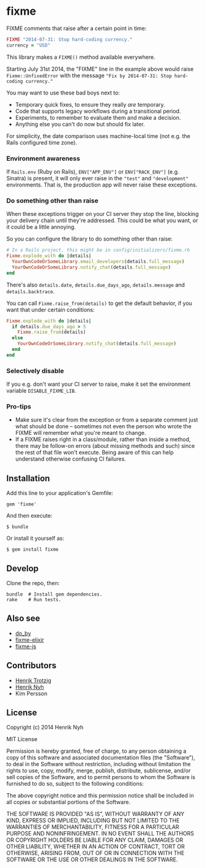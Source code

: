 # fixme

FIXME comments that raise after a certain point in time:

```ruby
FIXME "2014-07-31: Stop hard-coding currency."
currency = "USD"
```

This library makes a `FIXME()` method available everywhere.

Starting July 31st 2014, the "FIXME" line in the example above would raise `Fixme::UnfixedError` with the message `"Fix by 2014-07-31: Stop hard-coding currency."`

You may want to use these bad boys next to:

  * Temporary quick fixes, to ensure they really *are* temporary.
  * Code that supports legacy workflows during a transitional period.
  * Experiments, to remember to evaluate them and make a decision.
  * Anything else you can't do now but should fix later.

For simplicity, the date comparison uses machine-local time (not e.g. the Rails configured time zone).

### Environment awareness

If `Rails.env` (Ruby on Rails), `ENV["APP_ENV"]` or `ENV["RACK_ENV"]` (e.g. Sinatra) is present, it will only ever raise in the `"test"` and `"development"` environments. That is, the production app will never raise these exceptions.

### Do something other than raise

When these exceptions trigger on your CI server they stop the line, blocking your delivery chain until they're addressed. This could be what you want, or it could be a little annoying.

So you can configure the library to do something other than raise:

```ruby
# In a Rails project, this might be in config/initializers/fixme.rb
Fixme.explode_with do |details|
  YourOwnCodeOrSomeLibrary.email_developers(details.full_message)
  YourOwnCodeOrSomeLibrary.notify_chat(details.full_message)
end
```

There's also `details.date`, `details.due_days_ago`, `details.message` and `details.backtrace`.

You can call `Fixme.raise_from(details)` to get the default behavior, if you want that under certain conditions:

```ruby
Fixme.explode_with do |details|
  if details.due_days_ago > 5
    Fixme.raise_from(details)
  else
    YourOwnCodeOrSomeLibrary.notify_chat(details.full_message)
  end
end
```

### Selectively disable

If you e.g. don't want your CI server to raise, make it set the environment variable `DISABLE_FIXME_LIB`.

### Pro-tips

* Make sure it's clear from the exception or from a separate comment just what should be done – sometimes not even the person who wrote the FIXME will remember what you're meant to change.
* If a FIXME raises right in a class/module, rather than inside a method, there may be follow-on errors (about missing methods and such) since the rest of that file won't execute. Being aware of this can help understand otherwise confusing CI failures.


## Installation

Add this line to your application's Gemfile:

    gem 'fixme'

And then execute:

    $ bundle

Or install it yourself as:

    $ gem install fixme


## Develop

Clone the repo, then:

```
bundle  # Install gem dependencies.
rake    # Run tests.
```


## Also see

* [do_by](https://github.com/andyw8/do_by)
* [fixme-elixir](https://github.com/henrik/fixme-elixir)
* [fixme-js](https://github.com/markogresak/fixme-js)


## Contributors

* [Henrik Trotzig](https://www.causes.com/henric)
* [Henrik Nyh](http://henrik.nyh.se)
* Kim Persson


## License

Copyright (c) 2014 Henrik Nyh

MIT License

Permission is hereby granted, free of charge, to any person obtaining
a copy of this software and associated documentation files (the
"Software"), to deal in the Software without restriction, including
without limitation the rights to use, copy, modify, merge, publish,
distribute, sublicense, and/or sell copies of the Software, and to
permit persons to whom the Software is furnished to do so, subject to
the following conditions:

The above copyright notice and this permission notice shall be
included in all copies or substantial portions of the Software.

THE SOFTWARE IS PROVIDED "AS IS", WITHOUT WARRANTY OF ANY KIND,
EXPRESS OR IMPLIED, INCLUDING BUT NOT LIMITED TO THE WARRANTIES OF
MERCHANTABILITY, FITNESS FOR A PARTICULAR PURPOSE AND
NONINFRINGEMENT. IN NO EVENT SHALL THE AUTHORS OR COPYRIGHT HOLDERS BE
LIABLE FOR ANY CLAIM, DAMAGES OR OTHER LIABILITY, WHETHER IN AN ACTION
OF CONTRACT, TORT OR OTHERWISE, ARISING FROM, OUT OF OR IN CONNECTION
WITH THE SOFTWARE OR THE USE OR OTHER DEALINGS IN THE SOFTWARE.
